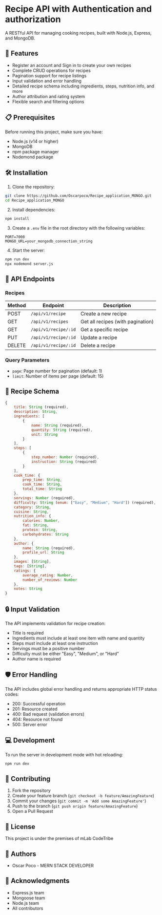 # Recipe API with Authentication and authorization

A RESTful API for managing cooking recipes, built with Node.js, Express, and MongoDB.

## 🚀 Features

- Register an account and Sign in to create your own recipes
- Complete CRUD operations for recipes
- Pagination support for recipe listings
- Input validation and error handling
- Detailed recipe schema including ingredients, steps, nutrition info, and more
- Author attribution and rating system
- Flexible search and filtering options

## 📋 Prerequisites

Before running this project, make sure you have:

- Node.js (v14 or higher)
- MongoDB
- npm package manager
- Nodemond package

## 🛠️ Installation

1. Clone the repository:
```bash
git clone https://github.com/Oscarpoco/Recipe_application_MONGO.git
cd Recipe_application_MONGO
```

2. Install dependencies:
```bash
npm install
```

3. Create a `.env` file in the root directory with the following variables:
```env
PORT=7000
MONGO_URL=your_mongodb_connection_string
```

4. Start the server:
```bash
npm run dev
npx nodemond server.js
```

## 🔌 API Endpoints

### Recipes

| Method | Endpoint               | Description                       |
|--------|------------------------|-----------------------------------|
| POST   | `/api/v1/recipe`      | Create a new recipe               |
| GET    | `/api/v1/recipes`      | Get all recipes (with pagination) |
| GET    | `/api/v1/recipe/:id`  | Get a specific recipe             |
| PUT    | `/api/v1/recipe/:id`  | Update a recipe                   |
| DELETE | `/api/v1/recipe/:id`  | Delete a recipe                   |

### Query Parameters

- `page`: Page number for pagination (default: 1)
- `limit`: Number of items per page (default: 15)

## 📝 Recipe Schema

```javascript
{
    title: String (required),
    description: String,
    ingredients: [
        {
            name: String (required),
            quantity: String (required),
            unit: String
        }
    ],
    steps: [
        {
            step_number: Number (required),
            instruction: String (required)
        }
    ],
    cook_time: {
        prep_time: String,
        cook_time: String,
        total_time: String
    },
    servings: Number (required),
    difficulty: String (enum: ["Easy", "Medium", "Hard"]) (required),
    category: String,
    cuisine: String,
    nutrition_info: {
        calories: Number,
        fat: String,
        protein: String,
        carbohydrates: String
    },
    author: {
        name: String (required),
        profile_url: String
    },
    images: [String],
    tags: [String],
    ratings: {
        average_rating: Number,
        number_of_reviews: Number
    },
    notes: String
}
```

## 🔒 Input Validation

The API implements validation for recipe creation:
- Title is required
- Ingredients must include at least one item with name and quantity
- Steps must include at least one instruction
- Servings must be a positive number
- Difficulty must be either "Easy", "Medium", or "Hard"
- Author name is required

## 🛡️ Error Handling

The API includes global error handling and returns appropriate HTTP status codes:
- 200: Successful operation
- 201: Resource created
- 400: Bad request (validation errors)
- 404: Resource not found
- 500: Server error

## 💻 Development

To run the server in development mode with hot reloading:
```bash
npm run dev
```

## 🤝 Contributing

1. Fork the repository
2. Create your feature branch (`git checkout -b feature/AmazingFeature`)
3. Commit your changes (`git commit -m 'Add some AmazingFeature'`)
4. Push to the branch (`git push origin feature/AmazingFeature`)
5. Open a Pull Request

## 📄 License

This project is under the premises of mLab CodeTribe

## 👥 Authors

- Oscar Poco - MERN STACK DEVELOPER

## 🙏 Acknowledgments

- Express.js team
- Mongoose team
- Node.js team
- All contributors
